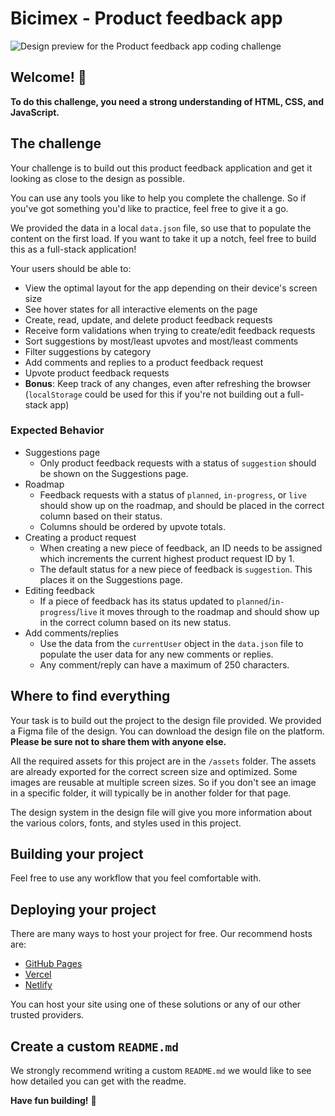 # Bicimex - Product feedback app

![Design preview for the Product feedback app coding challenge](./preview.jpg)

## Welcome! 👋

**To do this challenge, you need a strong understanding of HTML, CSS, and JavaScript.**

## The challenge

Your challenge is to build out this product feedback application and get it looking as close to the design as possible.

You can use any tools you like to help you complete the challenge. So if you've got something you'd like to practice, feel free to give it a go.

We provided the data in a local `data.json` file, so use that to populate the content on the first load. If you want to take it up a notch, feel free to build this as a full-stack application!

Your users should be able to:

- View the optimal layout for the app depending on their device's screen size
- See hover states for all interactive elements on the page
- Create, read, update, and delete product feedback requests
- Receive form validations when trying to create/edit feedback requests
- Sort suggestions by most/least upvotes and most/least comments
- Filter suggestions by category
- Add comments and replies to a product feedback request
- Upvote product feedback requests
- **Bonus**: Keep track of any changes, even after refreshing the browser (`localStorage` could be used for this if you're not building out a full-stack app)

### Expected Behavior

- Suggestions page
  - Only product feedback requests with a status of `suggestion` should be shown on the Suggestions page.
- Roadmap
  - Feedback requests with a status of `planned`, `in-progress`, or `live` should show up on the roadmap, and should be placed in the correct column based on their status.
  - Columns should be ordered by upvote totals.
- Creating a product request
  - When creating a new piece of feedback, an ID needs to be assigned which increments the current highest product request ID by 1.
  - The default status for a new piece of feedback is `suggestion`. This places it on the Suggestions page.
- Editing feedback
  - If a piece of feedback has its status updated to `planned`/`in-progress`/`live` it moves through to the roadmap and should show up in the correct column based on its new status.
- Add comments/replies
  - Use the data from the `currentUser` object in the `data.json` file to populate the user data for any new comments or replies.
  - Any comment/reply can have a maximum of 250 characters.

## Where to find everything

Your task is to build out the project to the design file provided. We provided a Figma file of the design. You can download the design file on the platform. **Please be sure not to share them with anyone else.**

All the required assets for this project are in the `/assets` folder. The assets are already exported for the correct screen size and optimized. Some images are reusable at multiple screen sizes. So if you don't see an image in a specific folder, it will typically be in another folder for that page.

The design system in the design file will give you more information about the various colors, fonts, and styles used in this project.

## Building your project

Feel free to use any workflow that you feel comfortable with.

## Deploying your project

There are many ways to host your project for free. Our recommend hosts are:

- [GitHub Pages](https://pages.github.com/)
- [Vercel](https://vercel.com/)
- [Netlify](https://www.netlify.com/)

You can host your site using one of these solutions or any of our other trusted providers.

## Create a custom `README.md`

We strongly recommend writing a custom `README.md` we would like to see how detailed you can get with the readme. 

**Have fun building!** 🚀

